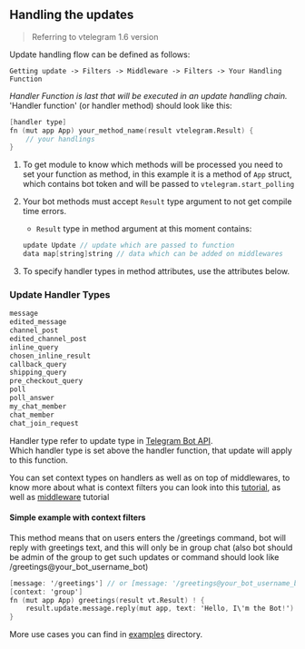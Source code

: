 ## Handling the updates

> Referring to vtelegram 1.6 version

Update handling flow can be defined as follows:

```
Getting update -> Filters -> Middleware -> Filters -> Your Handling Function
```

_Handler Function is last that will be executed in an update handling chain._
'Handler function' (or handler method) should look like this:

```v
[handler type]
fn (mut app App) your_method_name(result vtelegram.Result) {
    // your handlings
}
```

1. To get module to know which methods will be processed you need to set your function as method, in this example it is a method of `App` struct, which contains bot token and will be passed to `vtelegram.start_polling`
2. Your bot methods must accept `Result` type argument to not get compile time errors.

   - `Result` type in method argument at this moment contains:

   ```v
   update Update // update which are passed to function
   data map[string]string // data which can be added on middlewares
   ```

3. To specify handler types in method attributes, use the attributes below.

### Update Handler Types

```v
message
edited_message
channel_post
edited_channel_post
inline_query
chosen_inline_result
callback_query
shipping_query
pre_checkout_query
poll
poll_answer
my_chat_member
chat_member
chat_join_request
```

Handler type refer to update type in [Telegram Bot API](https://core.telegram.org/bots/api#update).<br>
Which handler type is set above the handler function, that update will apply to this function.

You can set context types on handlers as well as on top of middlewares, to know more about what is context filters you can look into this [tutorial](https://github.com/dnkdev/vtelegram/blob/master/tutorials/context_filters.md), as well as [middleware](https://github.com/dnkdev/vtelegram/blob/master/tutorials/middleware_tutorial.md) tutorial

#### Simple example with context filters

This method means that on users enters the /greetings command, bot will reply with greetings text, and this will only be in group chat (also bot should be admin of the group to get such updates or command should look like /greetings@your_bot_username_bot)

```v
[message: '/greetings'] // or [message: '/greetings@your_bot_username_bot']
[context: 'group']
fn (mut app App) greetings(result vt.Result) ! {
	result.update.message.reply(mut app, text: 'Hello, I\'m the Bot!')!
}

```

More use cases you can find in [examples](https://github.com/dnkdev/vtelegram/tree/master/examples) directory.
